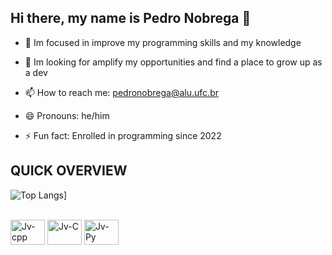 ## Hi there, my name is Pedro Nobrega 👋


- 🌱 Im focused in improve my programming skills and my knowledge

- 👯 Im looking for amplify my opportunities and find a place to grow up as a dev

- 📫 How to reach me: pedronobrega@alu.ufc.br

- 😄 Pronouns: he/him

- ⚡ Fun fact: Enrolled in programming since 2022

## QUICK OVERVIEW
![Top Langs](https://github-readme-stats.vercel.app/api/top-langs/?username=pedronobredmc&layout=compact&theme=aura)]

<div style="display: inline_block"><br>
  <img align="center" alt="Jv-cpp" height="40" width="55" src="https://cdn.jsdelivr.net/gh/devicons/devicon/icons/cplusplus/cplusplus-original.svg">
  <img align="center" alt="Jv-C" height="40" width="55" src="https://cdn.jsdelivr.net/gh/devicons/devicon/icons/c/c-original.svg">
  <img align="center" alt="Jv-Py" height="40" width="55" src="https://cdn.jsdelivr.net/gh/devicons/devicon/icons/python/python-original.svg">
</div>
